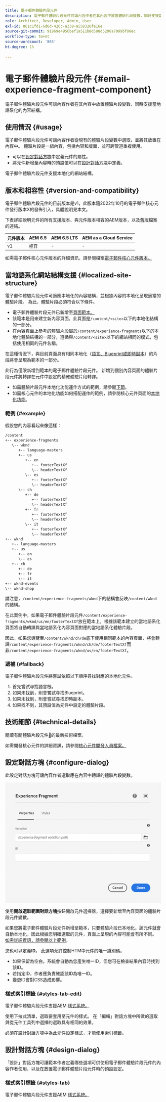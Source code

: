 ```yaml
---
title: 電子郵件體驗片段元件
description: 電子郵件體驗片段元件可讓內容作者在其內容中放置體驗片段變數，同時支援當地語系化的內容結構。
role: Architect, Developer, Admin, User
exl-id: 861c1fd1-6d6d-426c-a338-a558326fe16e
source-git-commit: 91969e4956bef1a511b8d588d5290a7999bf86ec
workflow-type: tm+mt
source-wordcount: '865'
ht-degree: 1%

---
```



# 電子郵件體驗片段元件 {#email-experience-fragment-component}

電子郵件體驗片段元件可讓內容作者在其內容中放置體驗片段變數，同時支援當地語系化的內容結構。

## 使用情況 {#usage}

電子郵件體驗片段元件可讓內容作者從現有的體驗片段變數中選取，並將其放置在內容中。 體驗片段是一組內容，包括內容和版面，並可跨管道重複使用。

* 可以在[設定對話方塊](#configure-dialog)中定義元件的屬性。
* 將元件新增至內容時的預設值可以在[設計對話方塊](#design-dialog)中定義。

電子郵件體驗片段元件支援本地化的網站結構。

## 版本和相容性 {#version-and-compatibility}

電子郵件體驗片段元件的目前版本是v1，此版本隨2022年10月的電子郵件核心元件發行版本X的發佈引入，具體說明見本文。

下表詳細說明元件的所有支援版本、與元件版本相容的AEM版本，以及舊版檔案的連結。

| 元件版本 | AEM 6.5 | AEM 6.5 LTS | AEM as a Cloud Service  |
|---|---|---|---|
| v1 | 相容 | - | - |

如需電子郵件核心元件版本的詳細資訊，請參閱檔案[電子郵件核心元件版本。](/help/email/versions.md)

## 當地語系化網站結構支援 {#localized-site-structure}

電子郵件體驗片段元件可適應本地化的內容結構，並根據內容的本地化呈現適當的體驗片段。 為此，體驗片段必須符合以下條件。

* 電子郵件體驗片段元件已新增至[頁面範本。](https://experienceleague.adobe.com/docs/experience-manager-cloud-service/content/sites/authoring/features/templates.html?lang=zh-Hant)
* 該範本是用來建立新內容頁面，此頁面是`/content/<site>`以下的本地化結構的一部分。
* 在內容頁面上參考的體驗片段屬於`/content/experience-fragments`以下的本地化體驗結構的一部分，遵循與`/content/<site>`以下的網站相同的模式，包括使用相同的元件名稱。

在這種情況下，與目前頁面具有相同本地化（[語言、Blueprint或即時副本](https://experienceleague.adobe.com/docs/experience-manager-cloud-service/content/sites/administering/reusing-content/msm-and-translation.html?lang=zh-Hant)）的片段將會呈現為範本的一部分。

此行為僅限新增到範本的電子郵件體驗片段元件。 新增到個別內容頁面的體驗片段元件將轉譯在元件中設定的精確體驗片段轉譯。

* 如需體驗片段元件本地化功能運作方式的範例，請參閱[下節](#example)。
* 如需核心元件的本地化功能如何搭配運作的範例，請參閱核心元件頁面的[本地化功能](/help/get-started/localization.md)。

### 範例 {#example}

假設您的內容看起來像這樣：

```
/content
+-- experience-fragments
   \-- wknd
      +-- language-masters
      +-- us
         +-- en
            +-- footerTextXf
            \-- headerTextXf
         \-- es
            +-- footerTextXf
            \-- headerTextXf
      \-- ch
         +-- de
            +-- footerTextXf
            \-- headerTextXf
         +-- fr
            +-- footerTextXf
            \-- headerTextXf
         \-- it
            +-- footerTextXf
            \-- headerTextXf
+-- wknd
   +-- language-masters
   +-- us
      +-- en
      \-- es
   +-- ch
      +-- de
      +-- fr
      \-- it
+-- wknd-events
\-- wknd-shop
```

請注意，`/content/experience-fragments/wknd`下的結構會反映`/content/wknd`的結構。

在此案例中，如果電子郵件體驗片段元件`/content/experience-fragments/wknd/us/en/footerTextXf`放在範本上，根據該範本建立的當地語系化頁面將自動轉譯與當地語系化內容頁面對應的當地語系化體驗片段。

因此，如果您導覽至`/content/wknd/ch/de`底下使用相同範本的內容頁面，將會轉譯`/content/experience-fragments/wknd/ch/de/footerTextXf`而非`/content/experience-fragments/wknd/us/en/footerTextXf`。

### 遞補 {#fallback}

電子郵件體驗片段元件將嘗試依照以下順序尋找對應的本地化元件。

1. 首先嘗試尋找語言根。
1. 如果未找到，則會嘗試尋找Blueprint。
1. 如果未找到，則會嘗試尋找即時副本。
1. 如果找不到，其預設值為元件中設定的體驗片段。

## 技術細節 {#technical-details}

閱讀有關體驗片段元件[&#128279;](https://www.adobe.com/go/aem_cmp_xf_v1_tw)的最新技術檔案。

如需開發核心元件的詳細資訊，請參閱[核心元件開發人員檔案。](/help/developing/overview.md)

## 設定對話方塊 {#configure-dialog}

此設定對話方塊可讓內容作者選取應在內容中轉譯的體驗片段變數。

![電子郵件體驗片段元件的編輯對話方塊](/help/email/assets/email-experience-fragment-edit.png)

使用&#x200B;**開啟選取範圍對話方塊**&#x200B;按鈕開啟元件選擇器，選擇要新增至內容頁面的體驗片段元件變數。

如果您將電子郵件體驗片段元件新增至範本，只要體驗片段已本地化，該元件就會自動本地化，因此根據您明確選取的元件，頁面上呈現的內容可能會有所不同。 [如需詳細資訊，請參閱以上範例](#example)。

您也可以定義&#x200B;**ID**。 此選項允許控制HTM中元件的唯一識別碼。

* 如果保留為空白，系統會自動為您產生唯一ID，但您可在檢查結果內容時找到該ID。
* 若指定ID，作者應負責確認該ID為唯一ID。
* 變更ID會對CSS造成影響。

### 樣式索引標籤 {#styles-tab-edit}

電子郵件體驗片段元件支援AEM [樣式系統。](/help/get-started/authoring.md#component-styling)

使用下拉式清單，選取要套用至元件的樣式。 在「編輯」對話方塊中所做的選取與從元件工具列中選擇的選取具有相同的效果。

必須在[設計對話方塊](#design-dialog)中為此元件設定樣式，才能使用索引標籤。

## 設計對話方塊 {#design-dialog}

「設計」對話方塊可讓範本作者定義哪些選項可供使用電子郵件體驗片段元件的內容作者使用，以及在放置電子郵件體驗片段元件時的預設設定。

### 樣式索引標籤 {#styles-tab}

電子郵件體驗片段元件支援AEM [樣式系統。](/help/get-started/authoring.md#component-styling)
